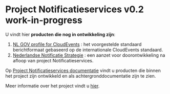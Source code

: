 # Project Notificatieservices v0.2 work-in-progress

U vindt hier __producten die nog in ontwikkeling zijn__:
1. [NL GOV profile for CloudEvents](./docs/CloudEvents-NL-profiel) : het voorgestelde standaard berichtformaat gebaseerd op de internationale CloudEvents standaard.
2. [Nederlandse Notificatie Strategie](./docs/Nederlandse-Notificatie-Strategie) : een aanzet voor doorontwikkeling na afloop van project Notificatieservices. 

Op [Project Notificatieservices documentatie](./docs/Achtergrond-documentatie) vindt u producten die binnen het project zijn ontwikkeld en als achtergronddocumentatie zijn te zien. 

Meer informatie over het project vindt u [hier](./docs).
